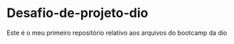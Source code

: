 # Desafio-de-projeto-dio
Este é o meu primeiro repositório relativo aos arquivos do bootcamp da dio
